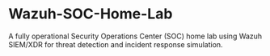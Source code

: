 # Wazuh-SOC-Home-Lab
A fully operational Security Operations Center (SOC) home lab using Wazuh SIEM/XDR for threat detection and incident response simulation.
